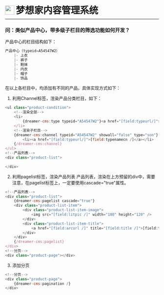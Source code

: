 <div style="display: flex;">
	<img src="https://oss.iteachyou.cc/logo.png" height="30" />
	<div style="margin-left: 5px; font-size: 30px; line-height: 30px; font-weight: bold;">梦想家内容管理系统</div>
</div>

----------
### 问：类似产品中心，带多级子栏目的筛选功能如何开发？
产品中心的栏目结构如下：

```javascript
产品中心（typeid=A54547W2）
    |- 上衣
    |- 裤子
    |- 鞋袜
    |- 内衣
    |- 帽子
    |- 饰品
```

在以上各栏目中，均添加有不同的产品，具体实现方式如下：

1. 利用Channel标签，渲染产品分类栏目，如下：

```javascript
<ul class="product-condition">
    <!--渲染全部-->
    <li>
        {dreamer-cms:type typeid="A54547W2"}<a href="[field:typeurl/]">全部</a>{/dreamer-cms:type}
    </li>
    <!--渲染子栏目-->
    {dreamer-cms:channel typeid="A54547W2" showall="false" type="son"}
        <li><a href="[field:typeurl/]">[field:typenamecn /]</a></li>
    {/dreamer-cms:channel}
</ul>
<!--产品列表-->        
<div class="product-list">
    
</div>
```

2. 利用pagelist标签，渲染产品列表
产品列表，渲染在上方预留的div中，需要注意，在pagelist标签上，一定要使用cascade="true"属性。

```javascript
<!--产品列表-->        
<div class="product-list">
    {dreamer-cms:pagelist cascade="true"}
    <div class="product-list-item">
        <div class="product-list-item-image">
            <img src="[field:litpic /]" width="180" height="120" />
        </div>
        <div class="product-list-item-title">
            <a href="[field:arcurl /]" title="[field:title /]">[field:title /]</a>
        </div>
    </div>
    {/dreamer-cms:pagelist}
</div>
<!--分页-->
<div class="product-page"></div>
```

3. 添加分页

```javascript
<!--分页-->
<div class="product-page">
    {dreamer-cms:pagination /}
</div>
```
